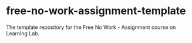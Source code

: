 # free-no-work-assignment-template
The template repository for the Free No Work - Assignment course on Learning Lab.
